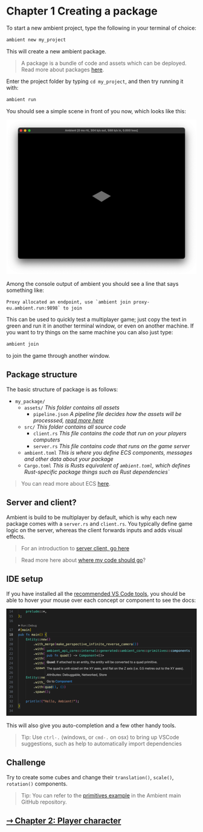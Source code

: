 # Chapter 1 Creating a package

To start a new ambient project, type the following in your terminal of choice:

```sh
ambient new my_project
```

This will create a new ambient package.

> A package is a bundle of code and assets which can be deployed. Read more about packages [here](../../reference/package.md).

Enter the project folder by typing `cd my_project`, and then try running it with:

```sh
ambient run
```

You should see a simple scene in front of you now, which looks like this:

![Ambient window](template.png)

Among the console output of ambient you should see a line that says something like:

```
Proxy allocated an endpoint, use `ambient join proxy-eu.ambient.run:9898` to join
```

This can be used to quickly test a multiplayer game; just copy the text in green and run it in another terminal window,
or even on another machine. If you want to try things on the same machine you can also just type:

```sh
ambient join
```

to join the game through another window.

## Package structure

The basic structure of package is as follows:

- `my_package/`
  - `assets/` _This folder contains all assets_
    - `pipeline.json` _A pipeline file decides how the assets will be processsed, [read more here](../../reference/asset_pipeline.md)_
  - `src/` _This folder contains all source code_
    - `client.rs` _This file contains the code that run on your players computers_
    - `server.rs` _This file contains code that runs on the game server_
  - `ambient.toml` _This is where you define ECS components, messages and other data about your package_
  - `Cargo.toml` _This is Rusts equivalent of `ambient.toml`, which defines Rust-specific package things such as Rust dependencies`_

> You can read more about ECS [here](../../reference/ecs.html).

## Server and client?

Ambient is build to be multiplayer by default, which is why each new package comes with a `server.rs` and `client.rs`. You typically define
game logic on the server, whereas the client forwards inputs and adds visual effects.

> For an introduction to [server client, go here](../../user/overview.md)

> Read more here about [where my code should go](../../reference/faq.html#should-my-code-go-on-the-client-or-the-server)?

## IDE setup

If you have installed all the [recommended VS Code tools](../../user/setting_up_ide.md), you should be able to hover your mouse over each concept or component to see the docs:

![Code hint](hint.png)

This will also give you auto-completion and a few other handy tools.

> Tip: Use `ctrl-.` (windows, or `cmd-.` on osx) to bring up VSCode suggestions, such as help to automatically import dependencies

## Challenge

Try to create some cubes and change their `translation()`, `scale()`, `rotation()` components.

> Tip: You can refer to the [primitives example](https://github.com/AmbientRun/Ambient/blob/main/guest/rust/examples/basics/primitives/src/server.rs) in the Ambient main GitHub repository.

## [ ⇾ Chapter 2: Player character](./2_player_character.md)

